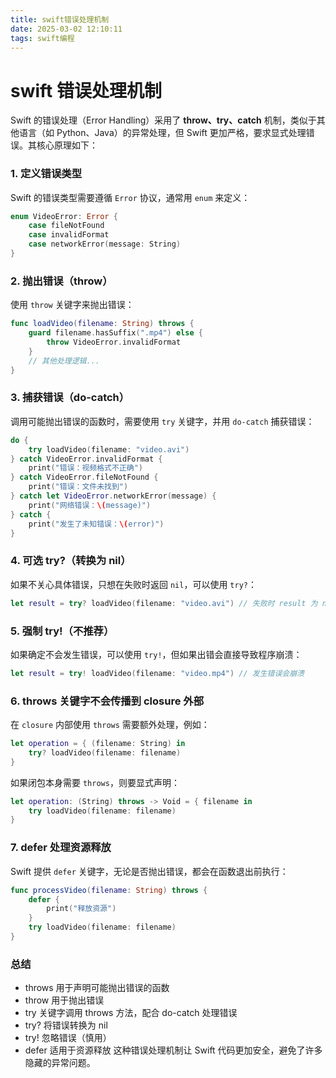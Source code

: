 ```yaml
---
title: swift错误处理机制
date: 2025-03-02 12:10:11
tags: swift编程
---
```


# swift 错误处理机制


 Swift 的错误处理（Error Handling）采用了 **throw、try、catch** 机制，类似于其他语言（如 Python、Java）的异常处理，但 Swift 更加严格，要求显式处理错误。其核心原理如下：

### 1. **定义错误类型**

Swift 的错误类型需要遵循 `Error` 协议，通常用 `enum` 来定义：
<!--more-->
```swift
enum VideoError: Error {
    case fileNotFound
    case invalidFormat
    case networkError(message: String)
}
```

### 2. **抛出错误（throw）**

使用 `throw` 关键字来抛出错误：

```swift
func loadVideo(filename: String) throws {
    guard filename.hasSuffix(".mp4") else {
        throw VideoError.invalidFormat
    }
    // 其他处理逻辑...
}
```

### 3. **捕获错误（do-catch）**

调用可能抛出错误的函数时，需要使用 `try` 关键字，并用 `do-catch` 捕获错误：

```swift
do {
    try loadVideo(filename: "video.avi")
} catch VideoError.invalidFormat {
    print("错误：视频格式不正确")
} catch VideoError.fileNotFound {
    print("错误：文件未找到")
} catch let VideoError.networkError(message) {
    print("网络错误：\(message)")
} catch {
    print("发生了未知错误：\(error)")
}
```

### 4. **可选 try?（转换为 nil）**

如果不关心具体错误，只想在失败时返回 `nil`，可以使用 `try?`：

```swift
let result = try? loadVideo(filename: "video.avi") // 失败时 result 为 nil
```

### 5. **强制 try!（不推荐）**

如果确定不会发生错误，可以使用 `try!`，但如果出错会直接导致程序崩溃：

```swift
let result = try! loadVideo(filename: "video.mp4") // 发生错误会崩溃
```

### 6. **throws 关键字不会传播到 closure 外部**

在 `closure` 内部使用 `throws` 需要额外处理，例如：

```swift
let operation = { (filename: String) in
    try? loadVideo(filename: filename)
}
```

如果闭包本身需要 `throws`，则要显式声明：

```swift
let operation: (String) throws -> Void = { filename in
    try loadVideo(filename: filename)
}
```

### 7. **defer 处理资源释放**

Swift 提供 `defer` 关键字，无论是否抛出错误，都会在函数退出前执行：

```swift
func processVideo(filename: String) throws {
    defer {
        print("释放资源")
    }
    try loadVideo(filename: filename)
}
```

### **总结**

- throws 用于声明可能抛出错误的函数
- throw 用于抛出错误
- try 关键字调用 throws 方法，配合 do-catch 处理错误
- try? 将错误转换为 nil
- try! 忽略错误（慎用）
- defer 适用于资源释放
这种错误处理机制让 Swift 代码更加安全，避免了许多隐藏的异常问题。